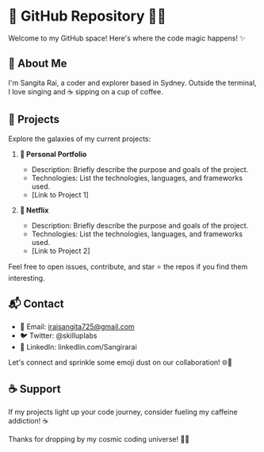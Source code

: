 # 👋 GitHub Repository 👨‍💻

Welcome to my GitHub space! Here's where the code magic happens! ✨

## 🚀 About Me

I'm Sangita Rai, a coder and explorer based in Sydney. Outside the terminal, I love singing and ☕ sipping on a cup of coffee.

## 🌟 Projects

Explore the galaxies of my current projects:

1. **🚀 Personal Portfolio**
   - Description: Briefly describe the purpose and goals of the project.
   - Technologies: List the technologies, languages, and frameworks used.
   - [Link to Project 1]

2. **🌈 Netflix**
   - Description: Briefly describe the purpose and goals of the project.
   - Technologies: List the technologies, languages, and frameworks used.
   - [Link to Project 2]

Feel free to open issues, contribute, and star ⭐ the repos if you find them interesting.

## 📬 Contact

- 📧 Email: iraisangita725@gmail.com
- 🐦 Twitter: @skilluplabs
- 🔗 LinkedIn: linkedlin.com/Sangirarai

Let's connect and sprinkle some emoji dust on our collaboration! 🌐💬

## ☕ Support

If my projects light up your code journey, consider fueling my caffeine addiction! ☕️

Thanks for dropping by my cosmic coding universe! 🚀✨
